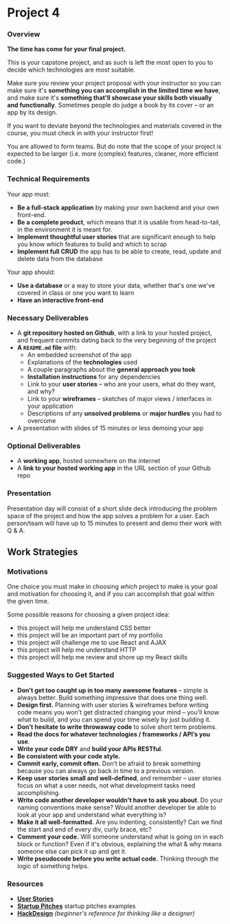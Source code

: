 # Project 4

### Overview

**The time has come for your final project.**

This is your capstone project, and as such is left the most open to you to decide which technologies are most suitable.

Make sure you review your project proposal with your instructor so you can make sure it's **something you can accomplish in the limited time we have**, and make sure it's **something that'll showcase your skills both visually and functionally**. Sometimes people do judge a book by its cover – or an app by its design.

If you want to deviate beyond the technologies and materials covered in the course, you must check in with your instructor first!

You are allowed to form teams. But do note that the scope of your project is expected to be larger (i.e. more (complex) features, cleaner, more efficient code.)

### Technical Requirements

Your app must:

- **Be a full-stack application** by making your own backend and your own front-end.
- **Be a complete product**, which means that it is usable from head-to-tail, in the environment it is meant for.
- **Implement thoughtful user stories** that are significant enough to help you know which features to build and which to scrap
- **Implement full CRUD** the app has to be able to create, read, update and delete data from the database

Your app should:

- **Use a database** or a way to store your data, whether that's one we've covered in class or one you want to learn
- **Have an interactive front-end**

### Necessary Deliverables

- A **git repository hosted on Github**, with a link to your hosted project, and frequent commits dating back to the very beginning of the project
- **A `README.md` file** with:
  - An embedded screenshot of the app
  - Explanations of the **technologies** used
  - A couple paragraphs about the **general approach you took**
  - **Installation instructions** for any dependencies
  - Link to your **user stories** – who are your users, what do they want, and why?
  - Link to your **wireframes** – sketches of major views / interfaces in your application
  - Descriptions of any **unsolved problems** or **major hurdles** you had to overcome
- A presentation with slides of 15 minutes or less demoing your app

### Optional Deliverables

- A **working app**, hosted somewhere on the internet
- A **link to your hosted working app** in the URL section of your Github repo

### Presentation

Presentation day will consist of a short slide deck introducing the problem space of the project and how the app solves a problem for a user. Each person/team will have up to 15 minutes to present and demo their work with Q & A.

## Work Strategies

### Motivations

One choice you must make in choosing _which_ project to make is your goal and motivation for choosing it, and if you can accomplish that goal within the given time.

Some possible reasons for choosing a given project idea:

- this project will help me understand CSS better
- this project will be an important part of my portfolio
- this project will challenge me to use React and AJAX
- this project will help me understand HTTP
- this project will help me review and shore up my React skills

### Suggested Ways to Get Started

- **Don’t get too caught up in too many awesome features** – simple is always better. Build something impressive that does one thing well.
- **Design first.** Planning with user stories & wireframes before writing code means you won't get distracted changing your mind – you'll know what to build, and you can spend your time wisely by just building it.
- **Don’t hesitate to write throwaway code** to solve short term problems.
- **Read the docs for whatever technologies / frameworks / API’s you use**.
- **Write your code DRY** and **build your APIs RESTful**.
- **Be consistent with your code style.**
- **Commit early, commit often.** Don’t be afraid to break something because you can always go back in time to a previous version.
- **Keep user stories small and well-defined**, and remember – user stories focus on what a user needs, not what development tasks need accomplishing.
- **Write code another developer wouldn't have to ask you about**. Do your naming conventions make sense? Would another developer be able to look at your app and understand what everything is?
- **Make it all well-formatted.** Are you indenting, consistently? Can we find the start and end of every div, curly brace, etc?
- **Comment your code.** Will someone understand what is going on in each block or function? Even if it's obvious, explaining the what & why means someone else can pick it up and get it.
- **Write pseudocode before you write actual code.** Thinking through the logic of something helps.

### Resources

- **[User Stories](https://stormotion.io/blog/how-to-write-a-good-user-story-with-examples-templates/)**
- **[Startup Pitches](https://youtu.be/PAtetNY14Eg?t=1131)** startup pitches examples
- **[HackDesign](https://hackdesign.org/lessons)** _(beginner's reference for thinking like a designer)_
